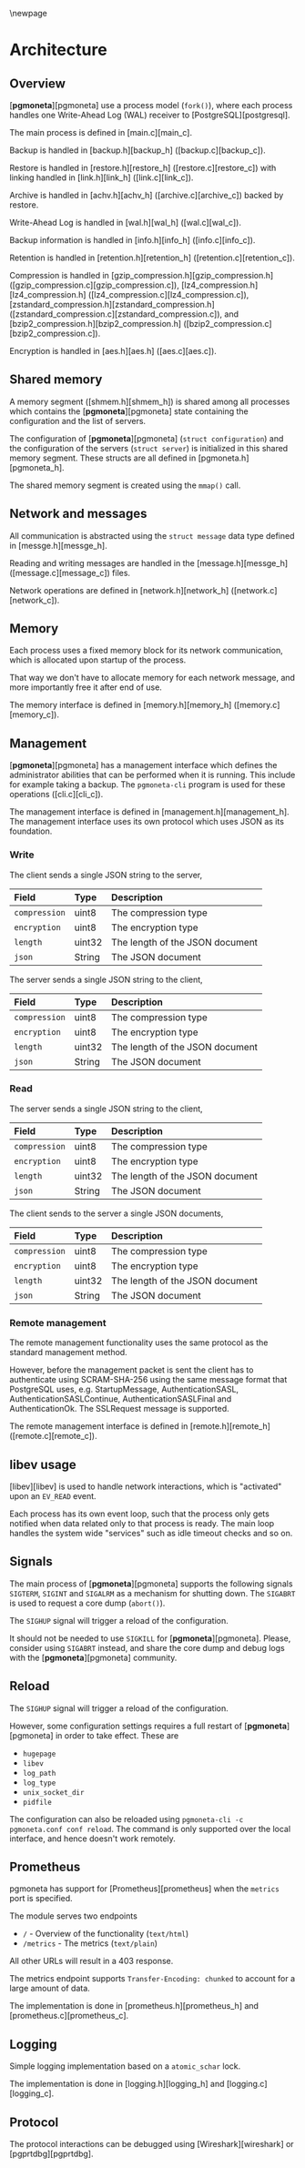 \newpage

# Architecture

## Overview

[**pgmoneta**][pgmoneta] use a process model (`fork()`), where each process handles one Write-Ahead Log (WAL) receiver to [PostgreSQL][postgresql].

The main process is defined in [main.c][main_c].

Backup is handled in [backup.h][backup_h] ([backup.c][backup_c]).

Restore is handled in [restore.h][restore_h] ([restore.c][restore_c]) with linking handled in [link.h][link_h] ([link.c][link_c]).

Archive is handled in [achv.h][achv_h] ([archive.c][archive_c]) backed by restore.

Write-Ahead Log is handled in [wal.h][wal_h] ([wal.c][wal_c]).

Backup information is handled in [info.h][info_h] ([info.c][info_c]).

Retention is handled in [retention.h][retention_h] ([retention.c][retention_c]).

Compression is handled in [gzip_compression.h][gzip_compression.h] ([gzip_compression.c][gzip_compression.c]),
[lz4_compression.h][lz4_compression.h] ([lz4_compression.c][lz4_compression.c]),
[zstandard_compression.h][zstandard_compression.h] ([zstandard_compression.c][zstandard_compression.c]),
and [bzip2_compression.h][bzip2_compression.h] ([bzip2_compression.c][bzip2_compression.c]).

Encryption is handled in [aes.h][aes.h] ([aes.c][aes.c]).

## Shared memory

A memory segment ([shmem.h][shmem_h]) is shared among all processes which contains the [**pgmoneta**][pgmoneta] state containing the configuration and the list of servers.

The configuration of [**pgmoneta**][pgmoneta] (`struct configuration`) and the configuration of the servers (`struct server`) is initialized in this shared memory segment. These structs are all defined in [pgmoneta.h][pgmoneta_h].

The shared memory segment is created using the `mmap()` call.

## Network and messages

All communication is abstracted using the `struct message` data type defined in [messge.h][messge_h].

Reading and writing messages are handled in the [message.h][messge_h] ([message.c][message_c]) files.

Network operations are defined in [network.h][network_h] ([network.c][network_c]).

## Memory

Each process uses a fixed memory block for its network communication, which is allocated upon startup of the process.

That way we don't have to allocate memory for each network message, and more importantly free it after end of use.

The memory interface is defined in [memory.h][memory_h] ([memory.c][memory_c]).

## Management

[**pgmoneta**][pgmoneta] has a management interface which defines the administrator abilities that can be performed when it is running.
This include for example taking a backup. The `pgmoneta-cli` program is used for these operations ([cli.c][cli_c]).

The management interface is defined in [management.h][management_h]. The management interface
uses its own protocol which uses JSON as its foundation.

### Write

The client sends a single JSON string to the server,

| Field         | Type   | Description                     |
| :------------ | :----- | :------------------------------ |
| `compression` | uint8  | The compression type            |
| `encryption`  | uint8  | The encryption type             |
| `length`      | uint32 | The length of the JSON document |
| `json`        | String | The JSON document               |

The server sends a single JSON string to the client,

| Field         | Type   | Description                     |
| :------------ | :----- | :------------------------------ |
| `compression` | uint8  | The compression type            |
| `encryption`  | uint8  | The encryption type             |
| `length`      | uint32 | The length of the JSON document |
| `json`        | String | The JSON document               |

### Read

The server sends a single JSON string to the client,

| Field         | Type   | Description                     |
| :------------ | :----- | :------------------------------ |
| `compression` | uint8  | The compression type            |
| `encryption`  | uint8  | The encryption type             |
| `length`      | uint32 | The length of the JSON document |
| `json`        | String | The JSON document               |

The client sends to the server a single JSON documents,

| Field         | Type   | Description                     |
| :------------ | :----- | :------------------------------ |
| `compression` | uint8  | The compression type            |
| `encryption`  | uint8  | The encryption type             |
| `length`      | uint32 | The length of the JSON document |
| `json`        | String | The JSON document               |

### Remote management

The remote management functionality uses the same protocol as the standard management method.

However, before the management packet is sent the client has to authenticate using SCRAM-SHA-256 using the
same message format that PostgreSQL uses, e.g. StartupMessage, AuthenticationSASL, AuthenticationSASLContinue,
AuthenticationSASLFinal and AuthenticationOk. The SSLRequest message is supported.

The remote management interface is defined in [remote.h][remote_h] ([remote.c][remote_c]).

## libev usage

[libev][libev] is used to handle network interactions, which is "activated" upon an `EV_READ` event.

Each process has its own event loop, such that the process only gets notified when data related only to that process is ready. The main loop handles the system wide "services" such as idle timeout checks and so on.

## Signals

The main process of [**pgmoneta**][pgmoneta] supports the following signals `SIGTERM`, `SIGINT` and `SIGALRM` as a mechanism for shutting down. The `SIGABRT` is used to request a core dump (`abort()`).

The `SIGHUP` signal will trigger a reload of the configuration.

It should not be needed to use `SIGKILL` for [**pgmoneta**][pgmoneta]. Please, consider using `SIGABRT` instead, and share the core dump and debug logs with the [**pgmoneta**][pgmoneta] community.

## Reload

The `SIGHUP` signal will trigger a reload of the configuration.

However, some configuration settings requires a full restart of [**pgmoneta**][pgmoneta] in order to take effect. These are

* `hugepage`
* `libev`
* `log_path`
* `log_type`
* `unix_socket_dir`
* `pidfile`

The configuration can also be reloaded using `pgmoneta-cli -c pgmoneta.conf conf reload`. The command is only supported over the local interface, and hence doesn't work remotely.

## Prometheus

pgmoneta has support for [Prometheus][prometheus] when the `metrics` port is specified.

The module serves two endpoints

* `/` - Overview of the functionality (`text/html`)
* `/metrics` - The metrics (`text/plain`)

All other URLs will result in a 403 response.

The metrics endpoint supports `Transfer-Encoding: chunked` to account for a large amount of data.

The implementation is done in [prometheus.h][prometheus_h] and
[prometheus.c][prometheus_c].

## Logging

Simple logging implementation based on a `atomic_schar` lock.

The implementation is done in [logging.h][logging_h] and [logging.c][logging_c].

## Protocol

The protocol interactions can be debugged using [Wireshark][wireshark] or [pgprtdbg][pgprtdbg].
